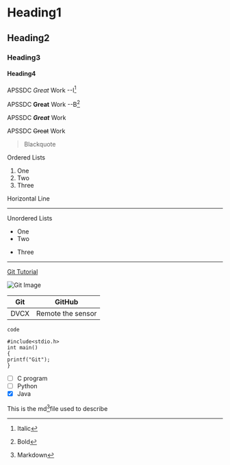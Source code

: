 # Heading1
## Heading2
### Heading3
#### Heading4
APSSDC *Great* Work --I[^1]

APSSDC **Great** Work --B[^2]

APSSDC ***Great*** Work

APSSDC ~~Great~~ Work

> Blackquote

Ordered Lists
1. One
2. Two
3. Three

Horizontal Line

---

Unordered Lists
- One
- Two
+ Three
----
[Git Tutorial](https://github.com/UBinduSree/Git)

![Git Image](https://miro.medium.com/v2/resize:fit:383/1*co_1qORNdM0PI1nvCp7Iig.png)

|Git|GitHub|
|---|----|
|DVCX|Remote the sensor|

`code`
```
#include<stdio.h>
int main()
{
printf("Git");
}
```

- [ ] C program
- [ ] Python
- [x] Java

This is the md[^3]file used to describe

[^1]:Italic
[^2]:Bold
[^3]:Markdown







